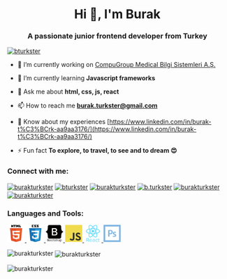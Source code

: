 <h1 align="center">Hi 👋, I'm Burak</h1>
<h3 align="center">A passionate junior frontend developer from Turkey</h3>

<p align="left"> <a href="https://twitter.com/bturkster" target="blank"><img src="https://img.shields.io/twitter/follow/bturkster?logo=twitter&style=for-the-badge" alt="bturkster" /></a> </p>

- 🔭 I’m currently working on [CompuGroup Medical Bilgi Sistemleri A.Ş.](https://cgmturkiye.com/)

- 🌱 I’m currently learning **Javascript frameworks**

- 💬 Ask me about **html, css, js, react**

- 📫 How to reach me **burak.turkster@gmail.com**

- 📄 Know about my experiences [https://www.linkedin.com/in/burak-t%C3%BCrk-aa9aa3176/](https://www.linkedin.com/in/burak-t%C3%BCrk-aa9aa3176/)

- ⚡ Fun fact **To explore, to travel, to see and to dream 😍**

<h3 align="left">Connect with me:</h3>
<p align="left">
<a href="https://codepen.io/burakturkster" target="blank"><img align="center" src="https://raw.githubusercontent.com/rahuldkjain/github-profile-readme-generator/master/src/images/icons/Social/codepen.svg" alt="burakturkster" height="30" width="40" /></a>
<a href="https://twitter.com/bturkster" target="blank"><img align="center" src="https://raw.githubusercontent.com/rahuldkjain/github-profile-readme-generator/master/src/images/icons/Social/twitter.svg" alt="bturkster" height="30" width="40" /></a>
<a href="https://linkedin.com/in/burakturkster" target="blank"><img align="center" src="https://raw.githubusercontent.com/rahuldkjain/github-profile-readme-generator/master/src/images/icons/Social/linked-in-alt.svg" alt="burakturkster" height="30" width="40" /></a>
<a href="https://instagram.com/b.turkster" target="blank"><img align="center" src="https://raw.githubusercontent.com/rahuldkjain/github-profile-readme-generator/master/src/images/icons/Social/instagram.svg" alt="b.turkster" height="30" width="40" /></a>
<a href="https://www.youtube.com/c/burakturkster" target="blank"><img align="center" src="https://raw.githubusercontent.com/rahuldkjain/github-profile-readme-generator/master/src/images/icons/Social/youtube.svg" alt="burakturkster" height="30" width="40" /></a>
<a href="https://www.hackerrank.com/burakturkster" target="blank"><img align="center" src="https://raw.githubusercontent.com/rahuldkjain/github-profile-readme-generator/master/src/images/icons/Social/hackerrank.svg" alt="burakturkster" height="30" width="40" /></a>
</p>

<h3 align="left">Languages and Tools:</h3>
<p align="left"> <a href="https://www.w3.org/html/" target="_blank" rel="noreferrer"> <img src="https://raw.githubusercontent.com/devicons/devicon/master/icons/html5/html5-original-wordmark.svg" alt="html5" width="40" height="40"/> </a> <a href="https://www.w3schools.com/css/" target="_blank" rel="noreferrer"> <img src="https://raw.githubusercontent.com/devicons/devicon/master/icons/css3/css3-original-wordmark.svg" alt="css3" width="40" height="40"/> </a><a href="https://getbootstrap.com" target="_blank" rel="noreferrer"> <img src="https://raw.githubusercontent.com/devicons/devicon/master/icons/bootstrap/bootstrap-plain-wordmark.svg" alt="bootstrap" width="40" height="40"/> </a> <a href="https://developer.mozilla.org/en-US/docs/Web/JavaScript" target="_blank" rel="noreferrer"> <img src="https://raw.githubusercontent.com/devicons/devicon/master/icons/javascript/javascript-original.svg" alt="javascript" width="40" height="40"/> </a>  <a href="https://reactjs.org/" target="_blank" rel="noreferrer"> <img src="https://raw.githubusercontent.com/devicons/devicon/master/icons/react/react-original-wordmark.svg" alt="react" width="40" height="40"/> </a> <a href="https://www.photoshop.com/en" target="_blank" rel="noreferrer"> <img src="https://raw.githubusercontent.com/devicons/devicon/master/icons/photoshop/photoshop-line.svg" alt="photoshop" width="40" height="40"/> </a> </p>

<p><img align="left" src="https://github-readme-stats.vercel.app/api/top-langs?username=burakturkster&show_icons=true&locale=en&layout=compact" alt="burakturkster" /></p>

<p>&nbsp;<img align="center" src="https://github-readme-stats.vercel.app/api?username=burakturkster&show_icons=true&locale=en" alt="burakturkster" /></p>

<p><img align="center" src="https://github-readme-streak-stats.herokuapp.com/?user=burakturkster&" alt="burakturkster" /></p>
